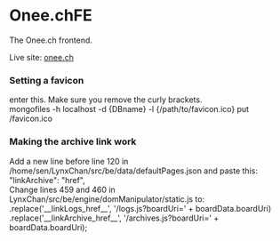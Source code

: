 # Onee.chFE
The Onee.ch frontend. 

Live site: <a href="https://onee.ch" target="blank">onee.ch</a>

<h3>Setting a favicon</h3>
enter this. Make sure you remove the curly brackets. <br>
mongofiles -h localhost -d {DBname} -l {/path/to/favicon.ico} put /favicon.ico

<h3>Making the archive link work</h3>
Add a new line before line 120 in /home/sen/LynxChan/src/be/data/defaultPages.json and paste this: 
<br>
"linkArchive": "href", 
<br>
Change lines 459 and 460 in LynxChan/src/be/engine/domManipulator/static.js to: 
<br>
    .replace('__linkLogs_href__', '/logs.js?boardUri=' + boardData.boardUri) <br>
    .replace('__linkArchive_href__', '/archives.js?boardUri=' + boardData.boardUri);
